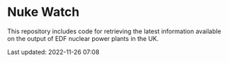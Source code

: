 # Nuke Watch

This repository includes code for retrieving the latest information available on the output of EDF nuclear power plants in the UK.

Last updated: 2022-11-26 07:08